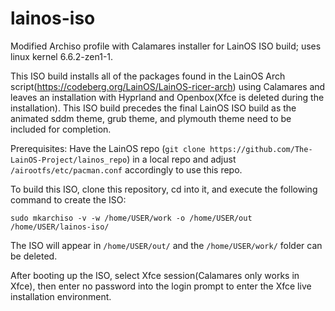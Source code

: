 # lainos-iso
Modified Archiso profile with Calamares installer for LainOS ISO build; uses linux kernel 6.6.2-zen1-1.

This ISO build installs all of the packages found in the LainOS Arch script(https://codeberg.org/LainOS/LainOS-ricer-arch) using Calamares and leaves an installation with Hyprland and Openbox(Xfce is deleted during the installation). This ISO build precedes the final LainOS ISO build as the animated sddm theme, grub theme, and plymouth theme need to be included for completion.

Prerequisites: Have the LainOS repo (`git clone https://github.com/The-LainOS-Project/lainos_repo`) in a local repo and adjust `/airootfs/etc/pacman.conf` accordingly to use this repo.

To build this ISO, clone this repository, cd into it, and execute the following command to create the ISO:

`sudo mkarchiso -v -w /home/USER/work -o /home/USER/out /home/USER/lainos-iso/`

The ISO will appear in `/home/USER/out/` and the `/home/USER/work/` folder can be deleted.

After booting up the ISO, select Xfce session(Calamares only works in Xfce), then enter no password into the login prompt to enter the Xfce live installation environment.
